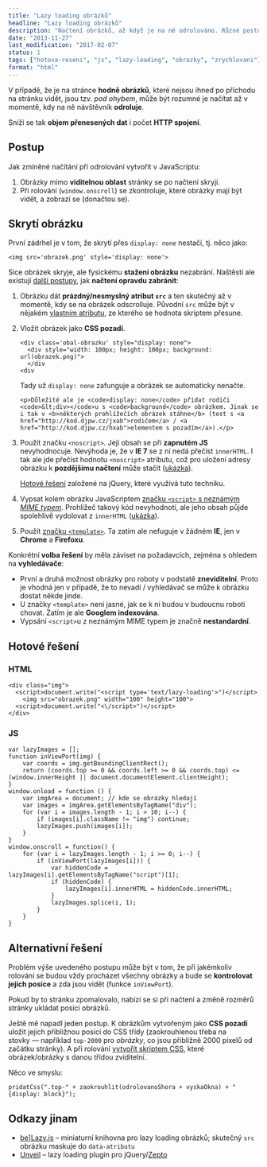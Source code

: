 ```yaml
---
title: "Lazy loading obrázků"
headline: "Lazy loading obrázků"
description: "Načtení obrázků, až když je na ně odrolováno. Různé postupy řešení."
date: "2013-11-27"
last_modification: "2017-02-07"
status: 1
tags: ["hotova-reseni", "js", "lazy-loading", "obrazky", "zrychlovani"]
format: "html"
---
```


<p>V případě, že je na stránce <b>hodně obrázků</b>, které nejsou ihned po příchodu na stránku vidět, jsou tzv. <i>pod ohybem</i>, může být rozumné je načítat až v momentě, kdy na ně návštěvník <b>odroluje</b>.</p>

<p>Sníží se tak <b>objem přenesených dat</b> i počet <b>HTTP spojení</b>.</p>

<h2 id="postup">Postup</h2>
<p>Jak zmíněné načítání při odrolování vytvořit v JavaScriptu:</p>

<ol>
  <li>Obrázky mimo <b>viditelnou oblast</b> stránky se po načtení skryjí.</li>
  <li>Při rolování (<code>window.onscroll</code>) se zkontroluje, které obrázky mají být vidět, a zobrazí se (donačtou se).</li>
</ol>

<h2 id="skryt-obrazek">Skrytí obrázku</h2>
<p>První zádrhel je v tom, že skrytí přes <code>display: none</code> nestačí, tj. něco jako:</p>

<pre><code>&lt;img src='obrazek.png' style='display: none'></code></pre>

<p>Sice obrázek skryje, ale fysickému <b>stažení obrázku</b> nezabrání. Naštěstí ale existují <a href="http://diskuse.jakpsatweb.cz/?action=vthread&forum=3&topic=153269">další postupy</a>, jak <b>načtení opravdu zabránit</b>:</p>

<ol>
  <li><p>Obrázku dát <b>prázdný/nesmyslný atribut <code>src</code></b> a ten skutečný až v momentě, kdy se na obrázek odscrolluje. Původní <code>src</code> může být v nějakém <a href="/vlastni-html-znacky">vlastním atributu</a>, ze kterého se hodnota skriptem přesune.</p></li>
  
  <li><p>Vložit obrázek jako <b>CSS pozadí</b>.</p>
    <pre><code>&lt;div class='obal-obrazku' style="display: none">
  &lt;div style="width: 100px; height: 100px; background: url(obrazek.png)">
  &lt;/div
&lt;div</code></pre>
    <p>Tady už <code>display: none</code> zafunguje a obrázek se automaticky nenačte.</p>
    
    <p>Důležité ale je <code>display: none</code> přidat rodiči <code>&lt;div></code>u s <code>background</code> obrázkem. Jinak se i tak v <b>některých prohlížečích obrázek stáhne</b> (test s <a href="http://kod.djpw.cz/jxab">rodičem</a> / <a href="http://kod.djpw.cz/hxab">elementem s pozadím</a>).</p>
  </li>
  
  <li>
    <p>Použít značku <code>&lt;noscript></code>. Její obsah se při <b>zapnutém JS</b> nevyhodnocuje. Nevýhoda je, že v <b>IE 7</b> se z ní nedá přečíst <code>innerHTML</code>. I tak ale jde přečíst hodnotu <code>&lt;noscript></code> atributu, což pro uložení adresy obrázku k <b>pozdějšímu načtení</b> může stačit (<a href="http://kod.djpw.cz/gqt">ukázka</a>).</p>
    <p><a href="https://github.com/luis-almeida/unveil">Hotové řešení</a> založené na jQuery, které využívá tuto techniku.</p>
  </li>
  
  <li>Vypsat kolem obrázku JavaScriptem <a href="/responsivni-komentare#script">značku <code>&lt;script></code> s neznámým <i>MIME typem</i></a>. Prohlížeč takový kód nevyhodnotí, ale jeho obsah půjde spolehlivě vydolovat z <code>innerHTML</code> (<a href="http://kod.djpw.cz/iqt">ukázka</a>).</li>
  
  <li><p>Použít <a href="/template">značku <code>&lt;template></code></a>. Ta zatím ale nefuguje v žádném <b>IE</b>, jen v <b>Chrome</b> a <b>Firefoxu</b>.</p></li>
</ol>

<p>Konkrétní <b>volba řešení</b> by měla záviset na požadavcích, zejména s ohledem na <b>vyhledávače</b>:</p>

<ul>
  <li>První a druhá možnost obrázky pro roboty v podstatě <b>zneviditelní</b>. Proto je vhodná jen v případě, že to nevadí / vyhledávač se může k obrázku dostat někde jinde.</li>
  
  <li>U značky <code>&lt;template></code> není jasné, jak se k ní budou v budoucnu roboti chovat. Zatím je ale <b>Googlem indexována</b>.</li>
  
  <li>Vypsání <code>&lt;script></code>u z neznámým MIME typem je značně <b>nestandardní</b>.</li>
</ul>

<h2 id="reseni">Hotové řešení</h2>
<h3>HTML</h3>
<pre><code>&lt;div class="img">
  &lt;script>document.write("&lt;script type='text/lazy-loading'>")&lt;/script>
    &lt;img src="obrazek.png" width="100" height="100">
  &lt;script>document.write("&lt;\/script>")&lt;/script>
&lt;/div></code></pre>
<h3>JS</h3>
<pre><code>var lazyImages = [];
function inViewPort(img) {
	var coords = img.getBoundingClientRect();
	return (coords.top >= 0 &amp;&amp; coords.left >= 0 &amp;&amp; coords.top) &lt;= (window.innerHeight || document.documentElement.clientHeight);
}
window.onload = function () {
	var imgArea = document; // kde se obrázky hledají
	var images = imgArea.getElementsByTagName("div");
	for (var i = images.length - 1; i > 10; i--) {
		if (images[i].className != "img") continue;        
		lazyImages.push(images[i]);		
	}
}
window.onscroll = function() {
	for (var i = lazyImages.length - 1; i >= 0; i--) {
		if (inViewPort(lazyImages[i])) {
			var hiddenCode = lazyImages[i].getElementsByTagName("script")[1];
			if (hiddenCode) {
				lazyImages[i].innerHTML = hiddenCode.innerHTML;
			}
			lazyImages.splice(i, 1);
		}
	}
}</code></pre>

<h2 id="alternativni-reseni">Alternativní řešení</h2>
<p>Problém výše uvedeného postupu může být v tom, že při jakémkoliv rolování se budou vždy procházet všechny obrázky a bude se <b>kontrolovat jejich posice</b> a zda jsou vidět (funkce <code>inViewPort</code>).</p>

<p>Pokud by to stránku zpomalovalo, nabízí se si při načtení a změně rozměrů stránky ukládat posici obrázků.</p>

<p>Ještě mě napadl jeden postup. K obrázkům vytvořeným jako <b>CSS pozadí</b> uložit jejich přibližnou posici do CSS třídy (zaokrouhlenou třeba na stovky — například <code>top-2000</code> pro <i>obrázky</i>, co jsou přibližně 2000 pixelů od začátku stránky). A při rolování <a href="/css-vyhledavani#js-css-styl">vytvořit skriptem CSS</a>, které obrázek/obrázky s danou třídou zviditelní.</p>

<p>Něco ve smyslu:</p>
<pre><code>pridatCss(".top-" + zaokrouhlit(odrolovanoShora + vyskaOkna) + " {display: block}");</code></pre>


<h2 id="odkazy">Odkazy jinam</h2>

<ul>
  <li><a href="http://dinbror.dk/blazy/">be]Lazy.js</a> – miniaturní knihovna pro lazy loading obrázků; skutečný <code>src</code> obrázku maskuje do <code>data-atributu</code></li>
  
  <li><a href="http://luis-almeida.github.io/unveil/">Unveil</a> – lazy loading plugin pro jQuery/<a href="/framework-zepto">Zepto</a></li>
</ul>